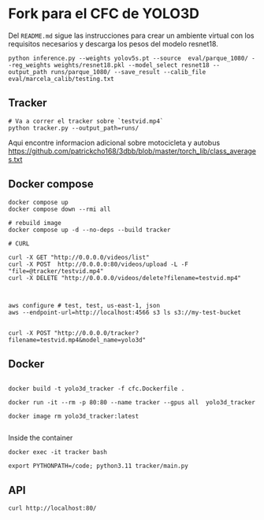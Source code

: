 # Fork para el CFC de YOLO3D

Del `README.md` sigue las instrucciones para crear un ambiente virtual con los requisitos necesarios y descarga los pesos del modelo resnet18.


```
python inference.py --weights yolov5s.pt --source  eval/parque_1080/ --reg_weights weights/resnet18.pkl --model_select resnet18 --output_path runs/parque_1080/ --save_result --calib_file eval/marcela_calib/testing.txt
```

## Tracker

```
# Va a correr el tracker sobre `testvid.mp4`
python tracker.py --output_path=runs/
```



Aqui encontre informacion adicional sobre motocicleta y autobus
https://github.com/patrickcho168/3dbb/blob/master/torch_lib/class_averages.txt


## Docker compose

```
docker compose up
docker compose down --rmi all

# rebuild image
docker compose up -d --no-deps --build tracker

# CURL

curl -X GET "http://0.0.0.0/videos/list"
curl -X POST  http://0.0.0.0:80/videos/upload -L -F "file=@tracker/testvid.mp4"
curl -X DELETE "http://0.0.0.0/videos/delete?filename=testvid.mp4"



aws configure # test, test, us-east-1, json
aws --endpoint-url=http://localhost:4566 s3 ls s3://my-test-bucket


curl -X POST "http://0.0.0.0/tracker?filename=testvid.mp4&model_name=yolo3d"

```

## Docker

```

docker build -t yolo3d_tracker -f cfc.Dockerfile .

docker run -it --rm -p 80:80 --name tracker --gpus all  yolo3d_tracker

docker image rm yolo3d_tracker:latest


```


Inside the container
```
docker exec -it tracker bash

export PYTHONPATH=/code; python3.11 tracker/main.py
```

## API

```
curl http://localhost:80/
```
